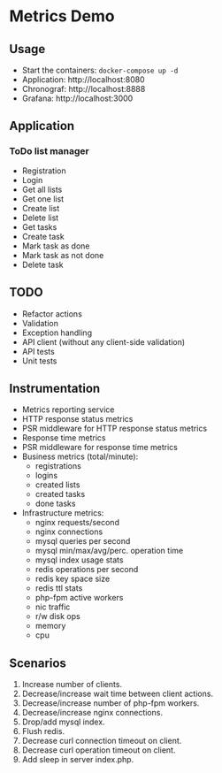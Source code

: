 # Metrics Demo

## Usage

- Start the containers: `docker-compose up -d`
- Application: http://localhost:8080
- Chronograf: http://localhost:8888
- Grafana: http://localhost:3000


## Application

### ToDo list manager

- Registration
- Login
- Get all lists
- Get one list
- Create list
- Delete list
- Get tasks
- Create task
- Mark task as done
- Mark task as not done
- Delete task

## TODO

- Refactor actions
- Validation
- Exception handling
- API client (without any client-side validation)
- API tests
- Unit tests

## Instrumentation

- Metrics reporting service
- HTTP response status metrics
- PSR middleware for HTTP response status metrics
- Response time metrics
- PSR middleware for response time metrics
- Business metrics (total/minute):
    - registrations
    - logins
    - created lists
    - created tasks
    - done tasks
- Infrastructure metrics:
    - nginx requests/second
    - nginx connections
    - mysql queries per second
    - mysql min/max/avg/perc. operation time
    - mysql index usage stats
    - redis operations per second
    - redis key space size
    - redis ttl stats
    - php-fpm active workers
    - nic traffic
    - r/w disk ops
    - memory
    - cpu
    
## Scenarios

1. Increase number of clients.
2. Decrease/increase wait time between client actions.
3. Decrease/increase number of php-fpm workers.
4. Decrease/increase nginx connections.
5. Drop/add mysql index.
6. Flush redis.
7. Decrease curl connection timeout on client.
8. Decrease curl operation timeout on client.
9. Add sleep in server index.php.
 